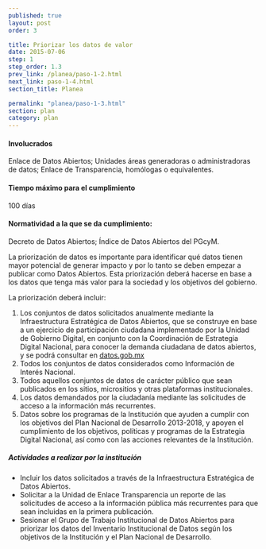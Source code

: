 ```yaml
---
published: true
layout: post
order: 3

title: Priorizar los datos de valor
date: 2015-07-06
step: 1
step_order: 1.3
prev_link: /planea/paso-1-2.html
next_link: paso-1-4.html
section_title: Planea

permalink: "planea/paso-1-3.html"
section: plan
category: plan
---
```


#### Involucrados

Enlace de Datos Abiertos; Unidades áreas generadoras o administradoras de datos; Enlace de Transparencia, homólogas o equivalentes.

#### Tiempo máximo para el cumplimiento

100 días

#### Normatividad a la que se da cumplimiento:

Decreto de Datos Abiertos; Índice de Datos Abiertos del PGcyM.

La priorización de datos es importante para identificar qué datos tienen mayor potencial de generar impacto y por lo tanto se deben empezar a publicar como Datos Abiertos. Esta priorización deberá hacerse en base a los datos que tenga más valor para la sociedad y los objetivos del gobierno.

La priorización deberá incluir:

1. Los conjuntos de datos solicitados anualmente mediante la Infraestructura Estratégica de Datos Abiertos, que se construye en base a un ejercicio de participación ciudadana implementado por la Unidad de Gobierno Digital, en conjunto con la Coordinación de Estrategia Digital Nacional, para conocer la demanda ciudadana de datos abiertos, y se podrá consultar en <a href="http://datos.gob.mx" target="_blank">datos.gob.mx</a>
2. Todos los conjuntos de datos considerados como Información de Interés Nacional.
3. Todos aquellos conjuntos de datos de carácter público que sean publicados en los sitios, micrositios y otras plataformas institucionales.
4. Los datos demandados por la ciudadanía mediante las solicitudes de acceso a la información más recurrentes.
5. Datos sobre los programas de la Institución que ayuden a cumplir con los objetivos del Plan Nacional de Desarrollo 2013-2018, y apoyen el cumplimiento de los objetivos, políticas y programas de la Estrategia Digital Nacional, así como con las acciones relevantes de la Institución.

##### Actividades a realizar por la institución
<ul class="highlight-list">
    <li>Incluir los datos solicitados a través de la  Infraestructura Estratégica de Datos Abiertos.</li>
    <li>Solicitar a la Unidad de Enlace Transparencia un reporte de las solicitudes de acceso a la información pública más recurrentes para que sean incluidas en la primera publicación.</li>
    <li>Sesionar el Grupo de Trabajo Institucional de Datos Abiertos para priorizar los datos del Inventario Institucional de Datos según los objetivos de la Institución y el Plan Nacional de Desarrollo.</li>
</ul>